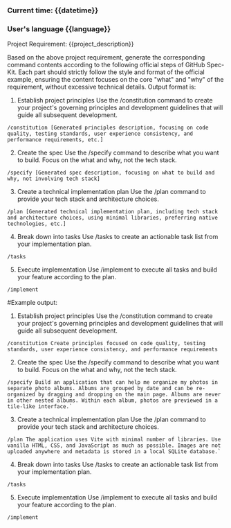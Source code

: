 ### Current time: {{datetime}}
### User's language {{language}}
Project Requirement: {{project_description}}

Based on the above project requirement, generate the corresponding command contents according to the following official steps of GitHub Spec-Kit. Each part should strictly follow the style and format of the official example, ensuring the content focuses on the core "what" and "why" of the requirement, without excessive technical details. Output format is:

1. Establish project principles
Use the /constitution command to create your project's governing principles and development guidelines that will guide all subsequent development.
```
/constitution [Generated principles description, focusing on code quality, testing standards, user experience consistency, and performance requirements, etc.]
```
2. Create the spec
Use the /specify command to describe what you want to build. Focus on the what and why, not the tech stack.
```
/specify [Generated spec description, focusing on what to build and why, not involving tech stack]
```
3. Create a technical implementation plan
Use the /plan command to provide your tech stack and architecture choices.
```
/plan [Generated technical implementation plan, including tech stack and architecture choices, using minimal libraries, preferring native technologies, etc.]
```
4. Break down into tasks
Use /tasks to create an actionable task list from your implementation plan.
```
/tasks
```

5. Execute implementation
Use /implement to execute all tasks and build your feature according to the plan.
```
/implement
```
#Example output:
1. Establish project principles
Use the /constitution command to create your project's governing principles and development guidelines that will guide all subsequent development.
```
/constitution Create principles focused on code quality, testing standards, user experience consistency, and performance requirements
```
2. Create the spec
Use the /specify command to describe what you want to build. Focus on the what and why, not the tech stack.
```
/specify Build an application that can help me organize my photos in separate photo albums. Albums are grouped by date and can be re-organized by dragging and dropping on the main page. Albums are never in other nested albums. Within each album, photos are previewed in a tile-like interface.`
```
3. Create a technical implementation plan
Use the /plan command to provide your tech stack and architecture choices.
```
/plan The application uses Vite with minimal number of libraries. Use vanilla HTML, CSS, and JavaScript as much as possible. Images are not uploaded anywhere and metadata is stored in a local SQLite database.`
```
4. Break down into tasks
Use /tasks to create an actionable task list from your implementation plan.
```
/tasks
```
5. Execute implementation
Use /implement to execute all tasks and build your feature according to the plan.
```
/implement
```